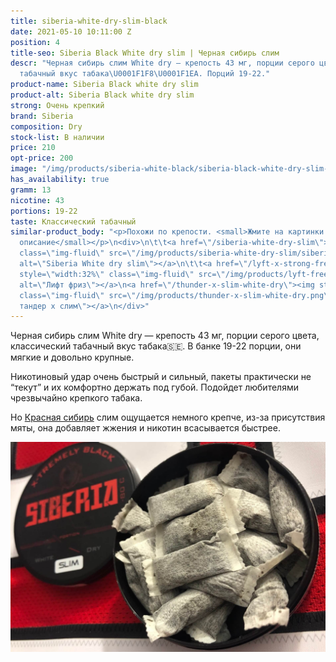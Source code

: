 ```yaml
---
title: siberia-white-dry-slim-black
date: 2021-05-10 10:11:00 Z
position: 4
title-seo: Siberia Black White dry slim | Черная сибирь слим
descr: "Черная сибирь слим White dry — крепость 43 мг, порции серого цвета, классический
  табачный вкус табака\U0001F1F8\U0001F1EA. Порций 19-22."
product-name: Siberia Black white dry slim
product-alt: Siberia Black white dry slim
strong: Очень крепкий
brand: Siberia
composition: Dry
stock-list: В наличии
price: 210
opt-price: 200
image: "/img/products/siberia-white-black/siberia-black-white-dry-slim-portion.png"
has_availability: true
gramm: 13
nicotine: 43
portions: 19-22
taste: Классический табачный
similar-product_body: "<p>Похожи по крепости. <small>Жмите на картинки и читайте полное
  описание</small></p>\n<div>\n\t\t<a href=\"/siberia-white-dry-slim\"><img style=\"width:32%\"
  class=\"img-fluid\" src=\"/img/products/siberia-white-dry-slim/siberia-open-and-cryo.jpg\"
  alt=\"Siberia White dry slim\"></a>\n\t\t<a href=\"/lyft-x-strong-freeze-slim-white\"><img
  style=\"width:32%\" class=\"img-fluid\" src=\"/img/products/lyft-freeze/lyft-freeze-open.jpg\"
  alt=\"Лифт фриз\"></a>\n<a href=\"/thunder-x-slim-white-dry\"><img style=\"width:32%\"
  class=\"img-fluid\" src=\"/img/products/thunder-x-slim-white-dry.png\" alt=\"Снюс
  тандер х слим\"></a>\n</div>"
---
```


Черная сибирь слим White dry — крепость 43 мг, порции серого цвета, классический табачный вкус табака🇸🇪. В банке 19-22 порции, они мягкие и довольно крупные.

Никотиновый удар очень быстрый и сильный, пакеты практически не “текут” и их комфортно держать под губой. Подойдет любителями чрезвычайно крепкого табака.

Но [Красная сибирь](/siberia-white-dry-slim) слим ощущается немного крепче, из-за присутствия мяты, она добавляет жжения и никотин всасывается быстрее.
<div class="mb-3">
<img class="img-fluid" src="/img/products/siberia-white-black/siberia-white-dry-slim-black-open.jpg" alt="Siberia Black White dry slim">
</div>